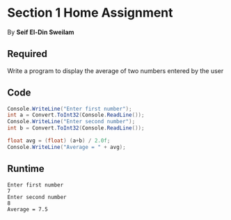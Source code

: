 # Section 1 Home Assignment

By **Seif El-Din Sweilam**

## Required

Write a program to display the average of two numbers entered by the user

## Code

```c#
Console.WriteLine("Enter first number");
int a = Convert.ToInt32(Console.ReadLine());
Console.WriteLine("Enter second number");
int b = Convert.ToInt32(Console.ReadLine());

float avg = (float) (a+b) / 2.0f;
Console.WriteLine("Average = " + avg);
```

## Runtime

```
Enter first number
7
Enter second number
8
Average = 7.5
```